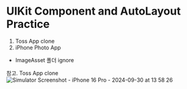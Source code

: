 # UIKit Component and AutoLayout Practice

1. Toss App clone
2. iPhone Photo App


- ImageAsset 폴더 ignore


참고.
Toss App clone
![Simulator Screenshot - iPhone 16 Pro - 2024-09-30 at 13 58 26](https://github.com/user-attachments/assets/3cf6e280-7897-4dd7-9e31-ef028f741420)
